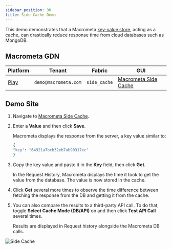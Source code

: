 ```yaml
---
sidebar_position: 30
title: Side Cache Demo
---
```


This demo demonstrates that a Macrometa [key-value store](../collections/keyvalue/), acting as a cache, can drastically reduce response time from cloud databases such as MongoDB.

## Macrometa GDN

| **Platform**                       | **Tenant**                      | **Fabric** |**GUI**|
| ---------------------------------- | ------------------------------ | -------------- |------------|
| [Play](https://play.macrometa.io/) | `demo@macrometa.com` | `side_cache` | [Macrometa Side Cache](https://macrometacorp.github.io/demo-mm-sidecache/) |

## Demo Site

1. Navigate to [Macrometa Side Cache](https://macrometacorp.github.io/demo-mm-sidecache/).
2. Enter a **Value** and then click **Save**.

    Macrometa displays the response from the server, a key value similar to:

    ```bash
    {
    "key": "64921a7bcb32eb7ab90317ec"
    }
    ```

3. Copy the key value and paste it in the **Key** field, then click **Get**.

    In the Request History, Macrometa displays the time it took to get the value from the database. The value is now stored in the cache.

4. Click **Get** several more times to observe the time difference between fetching the response from the DB and getting it from the cache.
5. You can also compare the results to a third-party API call. To do that, toggle **Select Cache Mode (DB/API)** on and then click **Test API Call** several times.

    Results are displayed in Request history alongside the Macrometa DB calls.

![Side Cache](/img/demos/side-cache.png)
